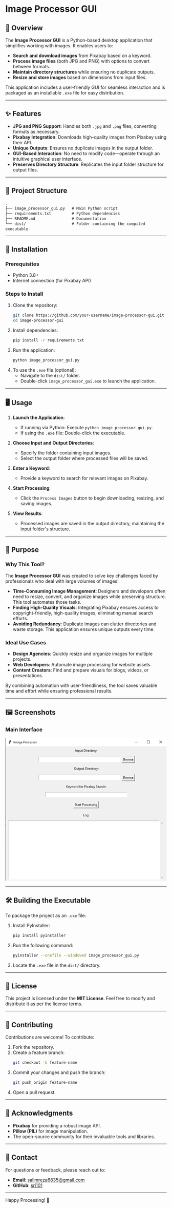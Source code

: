 # Image Processor GUI

## 🎨 Overview

The **Image Processor GUI** is a Python-based desktop application that simplifies working with images. It enables users to:

- **Search and download images** from Pixabay based on a keyword.
- **Process image files** (both JPG and PNG) with options to convert between formats.
- **Maintain directory structures** while ensuring no duplicate outputs.
- **Resize and store images** based on dimensions from input files.

This application includes a user-friendly GUI for seamless interaction and is packaged as an installable `.exe` file for easy distribution.

---

## ✨ Features

- **JPG and PNG Support**: Handles both `.jpg` and `.png` files, converting formats as necessary.
- **Pixabay Integration**: Downloads high-quality images from Pixabay using their API.
- **Unique Outputs**: Ensures no duplicate images in the output folder.
- **GUI-Based Interaction**: No need to modify code—operate through an intuitive graphical user interface.
- **Preserves Directory Structure**: Replicates the input folder structure for output files.

---

## 📂 Project Structure

```plaintext
.
├── image_processor_gui.py   # Main Python script
├── requirements.txt         # Python dependencies
├── README.md                # Documentation
└── dist/                    # Folder containing the compiled executable
```

---

## 🔧 Installation

### Prerequisites

- Python 3.8+
- Internet connection (for Pixabay API)

### Steps to Install

1. Clone the repository:
   ```bash
   git clone https://github.com/your-username/image-processor-gui.git
   cd image-processor-gui
   ```
2. Install dependencies:
   ```bash
   pip install -r requirements.txt
   ```
3. Run the application:
   ```bash
   python image_processor_gui.py
   ```
4. To use the `.exe` file (optional):
   - Navigate to the `dist/` folder.
   - Double-click `image_processor_gui.exe` to launch the application.

---

## 🖥️ Usage

1. **Launch the Application**:

   - If running via Python: Execute `python image_processor_gui.py`.
   - If using the `.exe` file: Double-click the executable.

2. **Choose Input and Output Directories**:

   - Specify the folder containing input images.
   - Select the output folder where processed files will be saved.

3. **Enter a Keyword**:

   - Provide a keyword to search for relevant images on Pixabay.

4. **Start Processing**:

   - Click the `Process Images` button to begin downloading, resizing, and saving images.

5. **View Results**:
   - Processed images are saved in the output directory, maintaining the input folder's structure.

---

## 🚀 Purpose

### Why This Tool?

The **Image Processor GUI** was created to solve key challenges faced by professionals who deal with large volumes of images:

- **Time-Consuming Image Management**: Designers and developers often need to resize, convert, and organize images while preserving structure. This tool automates those tasks.
- **Finding High-Quality Visuals**: Integrating Pixabay ensures access to copyright-friendly, high-quality images, eliminating manual search efforts.
- **Avoiding Redundancy**: Duplicate images can clutter directories and waste storage. This application ensures unique outputs every time.

### Ideal Use Cases

- **Design Agencies**: Quickly resize and organize images for multiple projects.
- **Web Developers**: Automate image processing for website assets.
- **Content Creators**: Find and prepare visuals for blogs, videos, or presentations.

By combining automation with user-friendliness, the tool saves valuable time and effort while ensuring professional results.

---

## 🖼️ Screenshots

### Main Interface

![Main Interface](./Screenshot_1.png)

---

## 🛠️ Building the Executable

To package the project as an `.exe` file:

1. Install PyInstaller:
   ```bash
   pip install pyinstaller
   ```
2. Run the following command:
   ```bash
   pyinstaller --onefile --windowed image_processor_gui.py
   ```
3. Locate the `.exe` file in the `dist/` directory.

---

## 📜 License

This project is licensed under the **MIT License**. Feel free to modify and distribute it as per the license terms.

---

## 🤝 Contributing

Contributions are welcome! To contribute:

1. Fork the repository.
2. Create a feature branch:
   ```bash
   git checkout -b feature-name
   ```
3. Commit your changes and push the branch:
   ```bash
   git push origin feature-name
   ```
4. Open a pull request.

---

## 📝 Acknowledgments

- **Pixabay** for providing a robust image API.
- **Pillow (PIL)** for image manipulation.
- The open-source community for their invaluable tools and libraries.

---

## 📧 Contact

For questions or feedback, please reach out to:

- **Email**: salimreza6835@gmail.com
- **GitHub**: [srj101](https://github.com/srj101)

---

Happy Processing! 🎉
